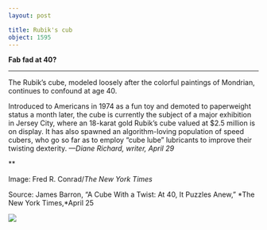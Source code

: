```yaml
---
layout: post

title: Rubik's cub
object: 1595
---
```

**Fab fad at 40?**

****

The Rubik’s cube, modeled loosely after the colorful paintings of Mondrian, continues to confound at age 40.

Introduced to Americans in 1974 as a fun toy and demoted to paperweight status a month later, the cube is currently the subject of a major exhibition in Jersey City, where an 18-karat gold Rubik’s cube valued at \$2.5 million is on display. It has also spawned an algorithm-loving population of speed cubers, who go so far as to employ “cube lube” lubricants to improve their twisting dexterity. *—Diane Richard, writer, April 29*

**

Image: Fred R. Conrad/*The New York Times*

Source: James Barron, “A Cube With a Twist: At 40, It Puzzles Anew,” *The New York Times,*April 25

![]({{siteurl.base}}/images/14-04-29_65.5_RubikEDIT-1.jpeg)
